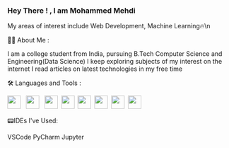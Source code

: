 ### Hey There !  , I am Mohammed Mehdi
My areas of interest include Web Development, Machine Learning🔥\n




👨‍💻 About Me :

I am a college student from India, pursuing B.Tech Computer Science and Engineering(Data Science)
I keep exploring subjects of my interest on the internet
I read articles on latest technologies in my free time






🛠️ Languages and Tools :





<img height = 30px src = "https://upload.wikimedia.org/wikipedia/commons/thumb/c/c3/Python-logo-notext.svg/1869px-Python-logo-notext.svg.png" />&nbsp;         &nbsp;<img height = 30px src = "https://upload.wikimedia.org/wikipedia/commons/thumb/6/61/HTML5_logo_and_wordmark.svg/2048px-HTML5_logo_and_wordmark.svg.png" /> &nbsp;         <img height = 30px src = "https://upload.wikimedia.org/wikipedia/commons/thumb/d/d5/CSS3_logo_and_wordmark.svg/1452px-CSS3_logo_and_wordmark.svg.png" />&nbsp;            <img height = 30px src = "https://upload.wikimedia.org/wikipedia/commons/thumb/d/d4/Javascript-shield.svg/1200px-Javascript-shield.svg.png" />&nbsp;           <img height = 30px src = "https://upload.wikimedia.org/wikipedia/commons/thumb/a/a7/React-icon.svg/2300px-React-icon.svg.png" />&nbsp;          <img height = 30px src = "https://upload.wikimedia.org/wikipedia/commons/thumb/b/b2/Bootstrap_logo.svg/1280px-Bootstrap_logo.svg.png" />&nbsp;          <img height = 30px src = "https://e7.pngegg.com/pngimages/662/163/png-clipart-jquery-logo-web-development-jquery-ui-javascript-computer-icons-jqlogo-emblem-label.png" />&nbsp;          <img height = 30px src = "https://d1wrxu8gicsgam.cloudfront.net/wp-content/files/django-logo-big.jpg" />







📟IDEs I've Used:

VSCode  PyCharm  Jupyter

